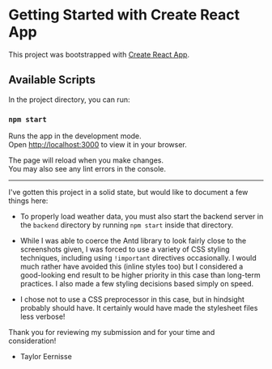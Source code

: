 # Getting Started with Create React App

This project was bootstrapped with [Create React App](https://github.com/facebook/create-react-app).

## Available Scripts

In the project directory, you can run:

### `npm start`

Runs the app in the development mode.\
Open [http://localhost:3000](http://localhost:3000) to view it in your browser.

The page will reload when you make changes.\
You may also see any lint errors in the console.

---

I've gotten this project in a solid state, but would like to document a few things here:

- To properly load weather data, you must also start the backend server in the ```backend``` directory by 
running ```npm start``` inside that directory.

- While I was able to coerce the Antd library to look fairly close to the screenshots given, I was forced to use 
a variety of CSS styling techniques, including using ```!important``` directives occasionally. I would much rather have
avoided this (inline styles too) but I considered a good-looking end result to be higher priority in this case than
long-term practices. I also made a few styling decisions based simply on speed.

- I chose not to use a CSS preprocessor in this case, but in hindsight probably should have. It certainly would have made
the stylesheet files less verbose!

Thank you for reviewing my submission and for your time and consideration!

- Taylor Eernisse